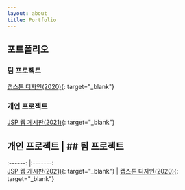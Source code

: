 ```yaml
---
layout: about
title: Portfolio
---
```


## 포트폴리오

### 팀 프로젝트

[캡스톤 디자인(2020)](https://github.com/HwangSumin0313/capstone.design.project){: target="_blank"}


### 개인 프로젝트

[JSP 웹 게시판(2021)](https://github.com/HwangSumin0313/HwangSumin0313.web){: target="_blank"}


## 개인 프로젝트 | ## 팀 프로젝트
:------:	|:-------:	
[JSP 웹 게시판(2021)](https://github.com/HwangSumin0313/HwangSumin0313.web){: target="_blank"} | [캡스톤 디자인(2020)](https://github.com/HwangSumin0313/capstone.design.project){: target="_blank"}

